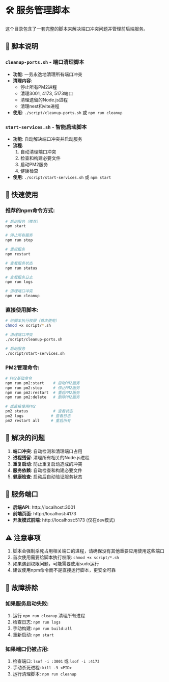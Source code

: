 # 🛠️ 服务管理脚本

这个目录包含了一套完整的脚本来解决端口冲突问题并管理前后端服务。

## 📁 脚本说明

### `cleanup-ports.sh` - 端口清理脚本
- **功能**: 一劳永逸地清理所有端口冲突
- **清理内容**:
  - 停止所有PM2进程
  - 清理3001, 4173, 5173端口
  - 清理遗留的Node.js进程
  - 清理nest和vite进程
- **使用**: `./script/cleanup-ports.sh` 或 `npm run cleanup`

### `start-services.sh` - 智能启动脚本  
- **功能**: 自动解决端口冲突并启动服务
- **流程**:
  1. 自动清理端口冲突
  2. 检查和构建必要文件
  3. 启动PM2服务
  4. 健康检查
- **使用**: `./script/start-services.sh` 或 `npm start`

## 🚀 快速使用

### 推荐的npm命令方式:

```bash
# 启动服务（推荐）
npm start

# 停止所有服务  
npm run stop

# 重启服务
npm restart

# 查看服务状态
npm run status

# 查看服务日志
npm run logs

# 清理端口冲突
npm run cleanup
```

### 直接使用脚本:

```bash
# 给脚本执行权限（首次使用）
chmod +x script/*.sh

# 清理端口冲突
./script/cleanup-ports.sh

# 启动服务
./script/start-services.sh
```

### PM2管理命令:

```bash
# PM2基础命令
npm run pm2:start    # 启动PM2服务
npm run pm2:stop     # 停止PM2服务  
npm run pm2:restart  # 重启PM2服务
npm run pm2:delete   # 删除PM2服务

# 或直接使用PM2
pm2 status           # 查看状态
pm2 logs            # 查看日志
pm2 restart all     # 重启所有
```

## 🔧 解决的问题

1. **端口冲突**: 自动检测和清理端口占用
2. **进程残留**: 清理所有相关的Node.js进程
3. **重复启动**: 防止重复启动造成的冲突
4. **服务依赖**: 自动检查和构建必要文件
5. **健康检查**: 启动后自动验证服务状态

## 📍 服务端口

- **后端API**: http://localhost:3001
- **前端页面**: http://localhost:4173  
- **开发模式前端**: http://localhost:5173 (仅在dev模式)

## ⚠️ 注意事项

1. 脚本会强制杀死占用相关端口的进程，请确保没有其他重要应用使用这些端口
2. 首次使用需要给脚本执行权限: `chmod +x script/*.sh`
3. 如果遇到权限问题，可能需要使用sudo运行
4. 建议使用npm命令而不是直接运行脚本，更安全可靠

## 🐛 故障排除

### 如果服务启动失败:
1. 运行 `npm run cleanup` 清理所有进程
2. 检查日志: `npm run logs`
3. 手动构建: `npm run build:all`
4. 重新启动: `npm start`

### 如果端口仍被占用:
1. 检查端口: `lsof -i :3001` 或 `lsof -i :4173`
2. 手动杀死进程: `kill -9 <PID>`
3. 运行清理脚本: `npm run cleanup` 